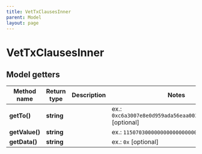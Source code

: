 ```yaml
---
title: VetTxClausesInner
parent: Model
layout: page
---
```


# VetTxClausesInner

## Model getters

Method name | Return type | Description | Notes
------------ | ------------- | ------------- | -------------
**getTo()** | **string** |  | ex.: `0xc6a3007e8e0d959ada56eaa003ebd1d61364cb4f` [optional]
**getValue()** | **string** |  | ex.: `115070300000000000000000000` [optional]
**getData()** | **string** |  | ex.: `0x` [optional]

